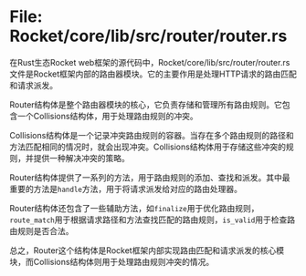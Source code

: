 # File: Rocket/core/lib/src/router/router.rs

在Rust生态Rocket web框架的源代码中，Rocket/core/lib/src/router/router.rs文件是Rocket框架内部的路由器模块。它的主要作用是处理HTTP请求的路由匹配和请求派发。

Router结构体是整个路由器模块的核心，它负责存储和管理所有路由规则。它包含一个Collisions结构体，用于处理路由规则的冲突。

Collisions结构体是一个记录冲突路由规则的容器。当存在多个路由规则的路径和方法匹配相同的情况时，就会出现冲突。Collisions结构体用于存储这些冲突的规则，并提供一种解决冲突的策略。

Router结构体提供了一系列的方法，用于路由规则的添加、查找和派发。其中最重要的方法是`handle`方法，用于将请求派发给对应的路由处理器。

Router结构体还包含了一些辅助方法，如`finalize`用于优化路由规则，`route_match`用于根据请求路径和方法查找匹配的路由规则，`is_valid`用于检查路由规则是否合法。

总之，Router这个结构体是Rocket框架内部实现路由匹配和请求派发的核心模块，而Collisions结构体则用于处理路由规则冲突的情况。

